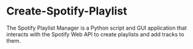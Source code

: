 # Create-Spotify-Playlist
The Spotify Playlist Manager is a Python script and GUI application that interacts with the Spotify Web API to create playlists and add tracks to them.
